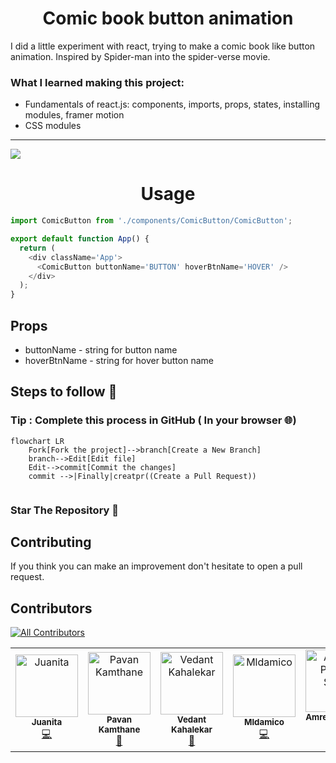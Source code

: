 <h1 align="center">Comic book button animation</h1>

 I did a little experiment with react, trying to make a comic book like button animation. Inspired by Spider-man into the spider-verse movie.

### What I learned making this project:
- Fundamentals of react.js: components, imports, props, states, installing modules, framer motion
- CSS modules

---

<img src="https://github.com/eduardconstantin/Comic-book-button-anim/blob/main/anim/btngif.gif">

<h1 align="center"> Usage </h1>

``` javascript
import ComicButton from './components/ComicButton/ComicButton';

export default function App() {
  return (
    <div className='App'>
      <ComicButton buttonName='BUTTON' hoverBtnName='HOVER' />
    </div>
  );
}
```
## Props
* buttonName - string for button name
* hoverBtnName - string for hover button name

## Steps to follow :scroll:

### Tip : Complete this process in GitHub ( In your browser 🌐)

```mermaid
flowchart LR
    Fork[Fork the project]-->branch[Create a New Branch]
    branch-->Edit[Edit file]
    Edit-->commit[Commit the changes]
    commit -->|Finally|creatpr((Create a Pull Request))
    
 ```
 
 ### Star The Repository :star2:

## Contributing
If you think you can make an improvement don't hesitate to open a pull request.

## Contributors

<!-- ALL-CONTRIBUTORS-BADGE:START - Do not remove or modify this section -->
[![All Contributors](https://img.shields.io/badge/all_contributors-5-orange.svg?style=flat-square)](#contributors-)
<!-- ALL-CONTRIBUTORS-BADGE:END -->

<!-- ALL-CONTRIBUTORS-LIST:START - Do not remove or modify this section -->
<!-- prettier-ignore-start -->
<!-- markdownlint-disable -->
<table>
  <tbody>
    <tr>
      <td align="center"><img src="https://avatars.githubusercontent.com/u/114871036?v=4?s=100" width="100px;" alt="Juanita"/><br /><sub><b>Juanita</b></sub><br /><a href="https://github.com/eduardconstantin/Comic-book-button-anim/commits?author=JuanitaCathy" title="Code">💻</a></td>
      <td align="center"><img src="https://avatars.githubusercontent.com/u/95903010?v=4?s=100" width="100px;" alt="Pavan Kamthane"/><br /><sub><b>Pavan Kamthane</b></sub><br /><a href="https://github.com/eduardconstantin/Comic-book-button-anim/commits?author=Pavan-Kamthane" title="Documentation">📖</a></td>
      <td align="center"><img src="https://avatars.githubusercontent.com/u/98043938?v=4?s=100" width="100px;" alt="Vedant Kahalekar"/><br /><sub><b>Vedant Kahalekar</b></sub><br /><a href="https://github.com/eduardconstantin/Comic-book-button-anim/commits?author=VedantKCSE" title="Documentation">📖</a></td>
      <td align="center"><img src="https://avatars.githubusercontent.com/u/37380030?v=4?s=100" width="100px;" alt="Mldamico"/><br /><sub><b>Mldamico</b></sub><br /><a href="https://github.com/eduardconstantin/Comic-book-button-anim/commits?author=Mldamico" title="Code">💻</a></td>
      <td align="center"><a href="https://amreshsinha.vercel.app"><img src="https://avatars.githubusercontent.com/u/35039730?v=4?s=100" width="100px;" alt="Amresh Prasad Sinha"/><br /><sub><b>Amresh Prasad Sinha</b></sub></a><br /><a href="https://github.com/eduardconstantin/Comic-book-button-anim/commits?author=AmreshSinha" title="Code">💻</a></td>
    </tr>
  </tbody>
</table>

<!-- markdownlint-restore -->
<!-- prettier-ignore-end -->

<!-- ALL-CONTRIBUTORS-LIST:END -->
